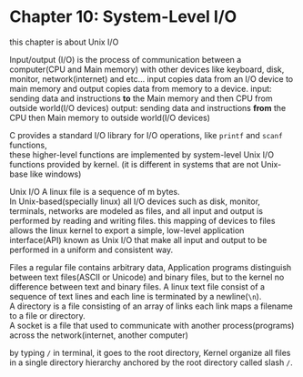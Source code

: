 # Chapter 10: System-Level I/O

this chapter is about Unix I/O

Input/output (I/O) is the process of communication between a computer(CPU and Main memory) with other devices like keyboard, disk, monitor, network(internet) and etc...
input copies data from an I/O device to main memory and output copies data from memory to a device.
input: sending data and instructions **to** the Main memory and then CPU from outside world(I/O devices)
output: sending data and instructions **from** the CPU then Main memory to outside world(I/O devices)

C provides a standard I/O library for I/O operations, like `printf` and `scanf` functions,  
these higher-level functions are implemented by system-level Unix I/O functions provided by kernel. (it is different in systems that are not Unix-base like windows)


Unix I/O
A linux file is a sequence of m bytes.  
In Unix-based(specially linux) all I/O devices such as disk, monitor, terminals, networks are modeled as files, and all input and output is performed by reading and writing files. this mapping of devices to files allows the linux kernel to export a simple, low-level application interface(API) known as Unix I/O that make all input and output to be performed in a uniform and consistent way.


Files
a regular file contains arbitrary data, Application programs distinguish between text files(ASCII or Unicode) and binary files, but to the kernel no difference between text and binary files.
A linux text file consist of a sequence of text lines and each line is terminated by a newline(`\n`).   
A directory is a file consisting of an array of links each link maps a filename to a file or directory.  
A socket is a file that used to communicate with another process(programs) across the network(internet, another computer)

by typing `/` in terminal, it goes to the root directory, Kernel organize all files in a single directory hierarchy anchored by the root directory called slash `/`. 